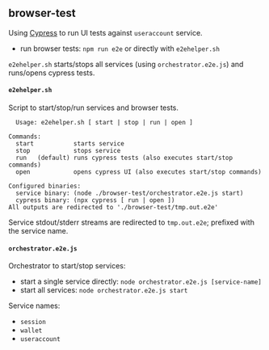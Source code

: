 ## browser-test

Using [Cypress](https://github.com/cypress-io/cypress) to run UI tests against `useraccount` service. 

- run browser tests: `npm run e2e` or directly with `e2ehelper.sh`

`e2ehelper.sh` starts/stops all services (using `orchestrator.e2e.js`) and runs/opens cypress
tests.

#### `e2ehelper.sh`

Script to start/stop/run services and browser tests.
```
  Usage: e2ehelper.sh [ start | stop | run | open ]

Commands:
  start           starts service
  stop            stops service
  run   (default) runs cypress tests (also executes start/stop commands)
  open            opens cypress UI (also executes start/stop commands)

Configured binaries:
  service binary: (node ./browser-test/orchestrator.e2e.js start)
  cypress binary: (npx cypress [ run | open ])
All outputs are redirected to './browser-test/tmp.out.e2e'
```

Service stdout/stderr streams are redirected to `tmp.out.e2e`; prefixed with the service name.

#### `orchestrator.e2e.js`

Orchestrator to start/stop services:
- start a single service directly: `node orchestrator.e2e.js [service-name]`
- start all services: `node orchestrator.e2e.js start`

Service names:
- `session`
- `wallet`
- `useraccount`
